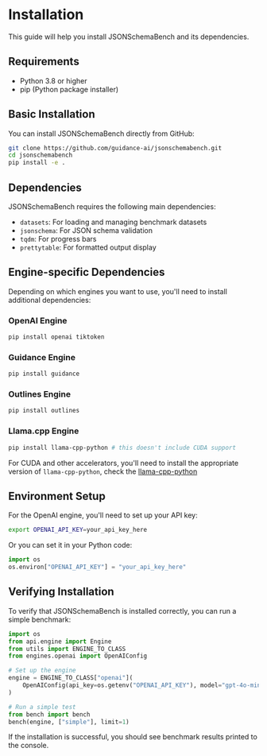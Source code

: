 # Installation

This guide will help you install JSONSchemaBench and its dependencies.

## Requirements

- Python 3.8 or higher
- pip (Python package installer)

## Basic Installation

You can install JSONSchemaBench directly from GitHub:

```bash
git clone https://github.com/guidance-ai/jsonschemabench.git
cd jsonschemabench
pip install -e .
```

## Dependencies

JSONSchemaBench requires the following main dependencies:

- `datasets`: For loading and managing benchmark datasets
- `jsonschema`: For JSON schema validation
- `tqdm`: For progress bars
- `prettytable`: For formatted output display

## Engine-specific Dependencies

Depending on which engines you want to use, you'll need to install additional dependencies:

### OpenAI Engine

```bash
pip install openai tiktoken
```

### Guidance Engine

```bash
pip install guidance
```

### Outlines Engine

```bash
pip install outlines
```

### Llama.cpp Engine

```bash
pip install llama-cpp-python # this doesn't include CUDA support
```

For CUDA and other accelerators, you'll need to install the appropriate version of `llama-cpp-python`, check the [llama-cpp-python](https://github.com/abetlen/llama-cpp-python)


## Environment Setup

For the OpenAI engine, you'll need to set up your API key:

```bash
export OPENAI_API_KEY=your_api_key_here
```

Or you can set it in your Python code:

```python
import os
os.environ["OPENAI_API_KEY"] = "your_api_key_here"
```

## Verifying Installation

To verify that JSONSchemaBench is installed correctly, you can run a simple benchmark:

```python
import os
from api.engine import Engine
from utils import ENGINE_TO_CLASS
from engines.openai import OpenAIConfig

# Set up the engine
engine = ENGINE_TO_CLASS["openai"](
    OpenAIConfig(api_key=os.getenv("OPENAI_API_KEY"), model="gpt-4o-mini")
)

# Run a simple test
from bench import bench
bench(engine, ["simple"], limit=1)
```

If the installation is successful, you should see benchmark results printed to the console. 